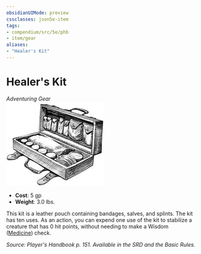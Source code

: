```yaml
---
obsidianUIMode: preview
cssclasses: json5e-item
tags:
- compendium/src/5e/phb
- item/gear
aliases: 
- "Healer's Kit"
---
```

# Healer's Kit
*Adventuring Gear*  
![](https://raw.githubusercontent.com/5etools-mirror-2/5etools-img/main/items/PHB/Healer%27s%20Kit.webp#right)  

- **Cost**: 5 gp
- **Weight**: 3.0 lbs.

This kit is a leather pouch containing bandages, salves, and splints. The kit has ten uses. As an action, you can expend one use of the kit to stabilize a creature that has 0 hit points, without needing to make a Wisdom ([Medicine](/3-Mechanics/CLI/rules/skills.md#Medicine)) check.

*Source: Player's Handbook p. 151. Available in the SRD and the Basic Rules.*